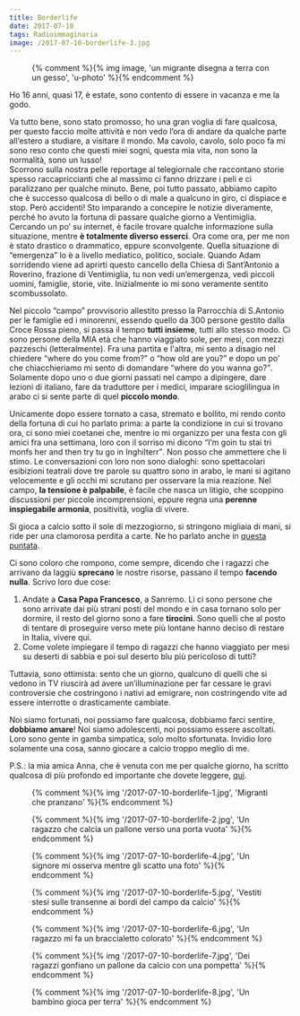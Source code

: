 ```yaml
---
title: Borderlife
date: 2017-07-10
tags: Radioimmaginaria
image: /2017-07-10-borderlife-3.jpg
---
```

<figure>
	{% comment %}{% img image, 'un migrante disegna a terra con un gesso', 'u-photo' %}{% endcomment %}
</figure>

Ho 16 anni, quasi 17, è estate, sono contento di essere in vacanza e me la godo.

Va tutto bene, sono stato promosso, ho una gran voglia di fare qualcosa, per questo faccio molte attività e non vedo l’ora di andare da qualche parte all’estero a studiare, a visitare il mondo. Ma cavolo, cavolo, solo poco fa mi sono reso conto che questi miei sogni, questa mia vita, non sono la normalità, sono un lusso!  
Scorrono sulla nostra pelle reportage al telegiornale che raccontano storie spesso raccapriccianti che al massimo ci fanno drizzare i peli e ci paralizzano per qualche minuto. Bene, poi tutto passato, abbiamo capito che è successo qualcosa di bello o di male a qualcuno in giro, ci dispiace e stop. Però accidenti! Sto imparando a concepire le notizie diveramente, perché ho avuto la fortuna di passare qualche giorno a Ventimiglia. Cercando un po’ su internet, è facile trovare qualche informazione sulla situazione, mentre **è totalmente diverso esserci**. Ora come ora, per me non è stato drastico o drammatico, eppure sconvolgente. Quella situazione di “emergenza” lo è a livello mediatico, politico, sociale. Quando Adam sorridendo viene ad aprirti questo cancello della Chiesa di Sant’Antonio a Roverino, frazione di Ventimiglia, tu non vedi un’emergenza, vedi piccoli uomini, famiglie, storie, vite. Inizialmente io mi sono veramente sentito scombussolato.

Nel piccolo “campo” provvisorio allestito presso la Parrocchia di S.Antonio per le famiglie ed i minorenni, essendo quello da 300 persone gestito dalla Croce Rossa pieno, si passa il tempo **tutti insieme**, tutti allo stesso modo. Ci sono persone della MIA età che hanno viaggiato sole, per mesi, con mezzi pazzeschi (letteralmente). Fra una partita e l'altra, mi sento a disagio nel chiedere <q lang='en'>where do you come from?</q> o <q lang='en'>how old are you?</q> e dopo un po’ che chiacchieriamo mi sento di domandare <q lang='en'>where do you wanna go?</q>. Solamente dopo uno o due giorni passati nel campo a dipingere, dare lezioni di italiano, fare da traduttore per i medici, imparare scioglilingua in arabo ci si sente parte di quel **piccolo mondo**.

Unicamente dopo essere tornato a casa, stremato e bollito, mi rendo conto della fortuna di cui ho parlato prima: a parte la condizione in cui si trovano ora, ci sono miei coetanei che, mentre io mi organizzo per una festa con gli amici fra una settimana, loro con il sorriso mi dicono <q>I’m goin tu stai tri monfs her and then try tu go in Inghilterr</q>. Non posso che ammettere che li stimo. Le conversazioni con loro non sono dialoghi: sono spettacolari esibizioni teatrali dove tre parole su quattro sono in arabo, le mani si agitano velocemente e gli occhi mi scrutano per osservare la mia reazione. Nel campo, **la tensione è palpabile**, è facile che nasca un litigio, che scoppino discussioni per piccole incomprensioni, eppure regna una **perenne inspiegabile armonia**, positività, voglia di vivere.

Si gioca a calcio sotto il sole di mezzogiorno, si stringono migliaia di mani, si ride per una clamorosa perdita a carte. Ne ho parlato anche in [questa puntata](https://www.spreaker.com/user/ariaimmaginaria/smo-vita-di-confine 'Vita di Confine').

Ci sono coloro che rompono, come sempre, dicendo che i ragazzi che arrivano da laggiù **sprecano** le nostre risorse, passano il tempo **facendo nulla**. Scrivo loro due cose:

1. Andate a **Casa Papa Francesco**, a Sanremo. Lì ci sono persone che sono arrivate dai più strani posti del mondo e in casa tornano solo per dormire, il resto del giorno sono a fare **tirocini**. Sono quelli che al posto di tentare di proseguire verso mete più lontane hanno deciso di restare in Italia, vivere qui.
2. Come volete impiegare il tempo di ragazzi che hanno viaggiato per mesi su deserti di sabbia e poi sul deserto blu più pericoloso di tutti?

Tuttavia, sono ottimista: sento che un giorno, qualcuno di quelli che si vedono in TV riuscirà ad avere un’illuminazione per far cessare le gravi controversie che costringono i nativi ad emigrare, non costringendo vite ad essere interrotte o drasticamente cambiate.

Noi siamo fortunati, noi possiamo fare qualcosa, dobbiamo farci sentire, **dobbiamo amare**! Noi siamo adolescenti, noi possiamo essere ascoltati. Loro sono gente in gamba simpatica, solo molto sfortunata. Invidio loro solamente una cosa, sanno giocare a calcio troppo meglio di me.

P.S.: la mia amica Anna, che è venuta con me per qualche giorno, ha scritto qualcosa di più profondo ed importante che dovete leggere, [qui](https://rivieratime.news/qual-futuro-dellumanita-vive-al-ponte/ 'Qual è il futuro dell’umanità che vive sotto al ponte?').

<figure>
{% comment %}{% img '/2017-07-10-borderlife-1.jpg', 'Migranti che pranzano' %}{% endcomment %}
</figure>
<figure>
{% comment %}{% img '/2017-07-10-borderlife-2.jpg', 'Un ragazzo che calcia un pallone verso una porta vuota' %}{% endcomment %}
</figure>
<figure>
{% comment %}{% img '/2017-07-10-borderlife-4.jpg', 'Un signore mi osserva mentre gli scatto una foto' %}{% endcomment %}
</figure>
<figure>
{% comment %}{% img '/2017-07-10-borderlife-5.jpg', 'Vestiti stesi sulle transenne ai bordi del campo da calcio' %}{% endcomment %}
</figure>
<figure>
{% comment %}{% img '/2017-07-10-borderlife-6.jpg', 'Un ragazzo mi fa un braccialetto colorato' %}{% endcomment %}
</figure>
<figure>
{% comment %}{% img '/2017-07-10-borderlife-7.jpg', 'Dei ragazzi gonfiano un pallone da calcio con una pompetta' %}{% endcomment %}
</figure>
<figure>
{% comment %}{% img '/2017-07-10-borderlife-8.jpg', 'Un bambino gioca per terra' %}{% endcomment %}
</figure>
